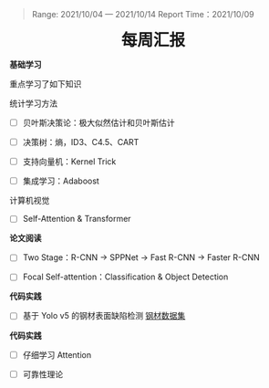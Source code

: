 > Range: 2021/10/04 — 2021/10/14    Report Time：2021/10/09

<div align='center' style='font-size: 28px; font-weight: bold'>每周汇报</div>

**基础学习**

重点学习了如下知识

统计学习方法

- [ ] 贝叶斯决策论：极大似然估计和贝叶斯估计

- [ ] 决策树：熵，ID3、C4.5、CART

- [ ] 支持向量机：Kernel Trick

- [ ] 集成学习：Adaboost

计算机视觉

- [ ] Self-Attention & Transformer



**论文阅读**

- [ ] Two Stage：R-CNN $\rightarrow$ SPPNet $\rightarrow$ Fast R-CNN $\rightarrow$ Faster R-CNN 
- [ ] Focal Self-attention：Classification & Object Detection



**代码实践**

- [ ] 基于 Yolo v5 的钢材表面缺陷检测 [钢材数据集 ](file:///E:/Code/Object%20Detection/yolov5/defect-data/train/images/) 



**代码实践**

- [ ] 仔细学习 Attention
- [ ] 可靠性理论



